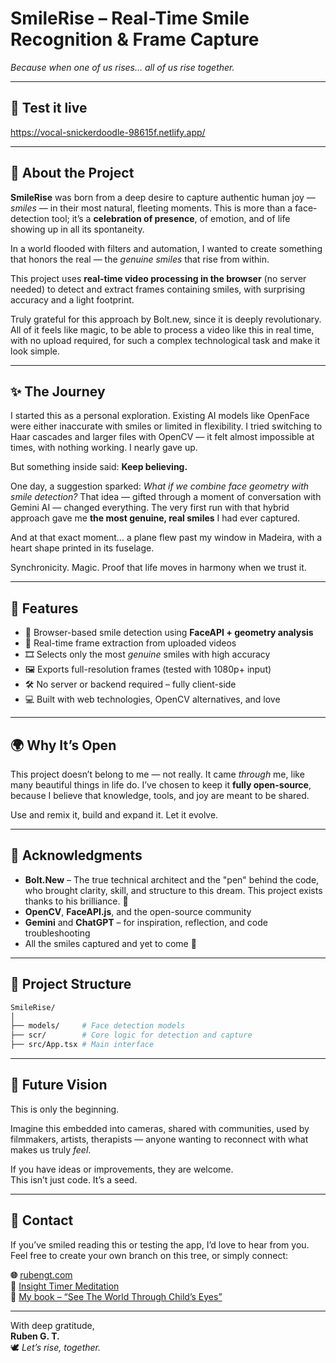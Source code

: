 # SmileRise – Real-Time Smile Recognition & Frame Capture  
*Because when one of us rises… all of us rise together.*

---

## 🧬 Test it live

https://vocal-snickerdoodle-98615f.netlify.app/

---

## 🌱 About the Project

**SmileRise** was born from a deep desire to capture authentic human joy — *smiles* — in their most natural, fleeting moments. This is more than a face-detection tool; it’s a **celebration of presence**, of emotion, and of life showing up in all its spontaneity.

In a world flooded with filters and automation, I wanted to create something that honors the real — the *genuine smiles* that rise from within.

This project uses **real-time video processing in the browser** (no server needed) to detect and extract frames containing smiles, with surprising accuracy and a light footprint.

Truly grateful for this approach by Bolt.new, since it is deeply revolutionary. All of it feels like magic, to be able to process a video like this in real time, with no upload required, for such a complex technological task and make it look simple.

---

## ✨ The Journey

I started this as a personal exploration. Existing AI models like OpenFace were either inaccurate with smiles or limited in flexibility. I tried switching to Haar cascades and larger files with OpenCV — it felt almost impossible at times, with nothing working. I nearly gave up.

But something inside said: **Keep believing.**

One day, a suggestion sparked: *What if we combine face geometry with smile detection?* That idea — gifted through a moment of conversation with Gemini AI — changed everything. The very first run with that hybrid approach gave me **the most genuine, real smiles** I had ever captured.

And at that exact moment… a plane flew past my window in Madeira, with a heart shape printed in its fuselage.

Synchronicity. Magic. Proof that life moves in harmony when we trust it.

---

## 🚀 Features

- 🧠 Browser-based smile detection using **FaceAPI + geometry analysis**
- 📸 Real-time frame extraction from uploaded videos
- 🎞️ Selects only the most *genuine* smiles with high accuracy
- 🖼️ Exports full-resolution frames (tested with 1080p+ input)
- 🛠️ No server or backend required – fully client-side
- 💻 Built with web technologies, OpenCV alternatives, and love

---

## 🌍 Why It’s Open

This project doesn’t belong to me — not really. It came *through* me, like many beautiful things in life do. I’ve chosen to keep it **fully open-source**, because I believe that knowledge, tools, and joy are meant to be shared.

Use and remix it, build and expand it. Let it evolve.

---

## 🤝 Acknowledgments

- **Bolt.New** – The true technical architect and the "pen" behind the code, who brought clarity, skill, and structure to this dream. This project exists thanks to his brilliance. 🙌
- **OpenCV**, **FaceAPI.js**, and the open-source community
- **Gemini** and **ChatGPT** – for inspiration, reflection, and code troubleshooting
- All the smiles captured and yet to come 💖

---

## 📂 Project Structure

```bash
SmileRise/
│
├── models/     # Face detection models
├── scr/        # Core logic for detection and capture
├── src/App.tsx # Main interface
```

---

## 🔄 Future Vision

This is only the beginning.

Imagine this embedded into cameras, shared with communities, used by filmmakers, artists, therapists — anyone wanting to reconnect with what makes us truly *feel*.

If you have ideas or improvements, they are welcome.  
This isn’t just code. It’s a seed.

---

## 💌 Contact

If you’ve smiled reading this or testing the app, I’d love to hear from you.  
Feel free to create your own branch on this tree, or simply connect:

**🌐** [rubengt.com](https://rubengt.com)  
**📧** [Insight Timer Meditation](https://insighttimer.com/RubenGT)  
**📖** [My book – “See The World Through Child’s Eyes”](https://rubengt.com/book)

---

With deep gratitude,  
**Ruben G. T.**  
🕊️ *Let’s rise, together.*
